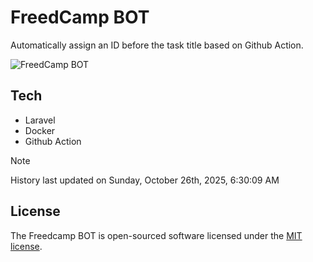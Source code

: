 # FreedCamp BOT

Automatically assign an ID before the task title based on Github Action.

![FreedCamp BOT](https://repository-images.githubusercontent.com/737932867/7d34798b-2680-471c-b089-a78a718d3d6a)

## Tech

- Laravel
- Docker
- Github Action

> [!NOTE]  
> History last updated on Sunday, October 26th, 2025, 6:30:09 AM

## License

The Freedcamp BOT is open-sourced software licensed under the [MIT license](https://opensource.org/licenses/MIT).
